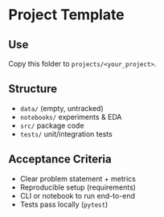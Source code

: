# Project Template

## Use
Copy this folder to `projects/<your_project>`.

## Structure
- `data/` (empty, untracked)
- `notebooks/` experiments & EDA
- `src/` package code
- `tests/` unit/integration tests

## Acceptance Criteria
- Clear problem statement + metrics
- Reproducible setup (requirements)
- CLI or notebook to run end-to-end
- Tests pass locally (`pytest`)
